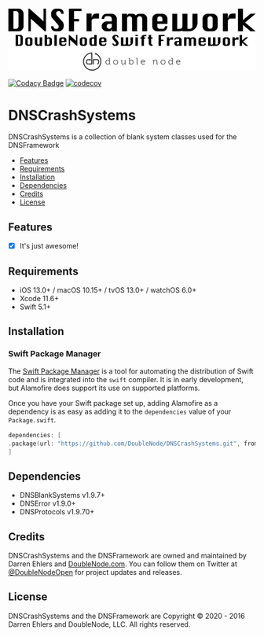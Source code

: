 ![DoubleNode Swift Framework](https://github.com/DoubleNode/DNSCrashSystems/raw/master/DNSFrameworkLogo.png)

[![Codacy Badge](https://api.codacy.com/project/badge/Grade/6f473642e4404426b55fda500602e662)](https://www.codacy.com?utm_source=github.com&amp;utm_medium=referral&amp;utm_content=DoubleNode/DNSCrashSystems&amp;utm_campaign=Badge_Grade)
[![codecov](https://codecov.io/gh/DoubleNode/DNSCrashSystems/branch/master/graph/badge.svg?token=NcFMBk0g9t)](https://codecov.io/gh/DoubleNode/DNSCrashSystems)

# DNSCrashSystems

DNSCrashSystems is a collection of blank system classes used for the DNSFramework

-   [Features](#features)
-   [Requirements](#requirements)
-   [Installation](#installation)
-   [Dependencies](#dependencies)
-   [Credits](#credits)
-   [License](#license)

## Features

-   [x] It's just awesome!

## Requirements

-   iOS 13.0+ / macOS 10.15+ / tvOS 13.0+ / watchOS 6.0+
-   Xcode 11.6+
-   Swift 5.1+

## Installation

### Swift Package Manager

The [Swift Package Manager](https://swift.org/package-manager/) is a tool for automating the distribution of Swift code and is integrated into the `swift` compiler. It is in early development, but Alamofire does support its use on supported platforms.

Once you have your Swift package set up, adding Alamofire as a dependency is as easy as adding it to the `dependencies` value of your `Package.swift`.

```swift
dependencies: [
.package(url: "https://github.com/DoubleNode/DNSCrashSystems.git", from: "1.9.6")
]
```

## Dependencies

-   DNSBlankSystems v1.9.7+
-   DNSError v1.9.0+
-   DNSProtocols v1.9.70+

## Credits

DNSCrashSystems and the DNSFramework are owned and maintained by Darren Ehlers and [DoubleNode.com](http://doublenode.com). You can follow them on Twitter at [@DoubleNodeOpen](https://twitter.com/DoubleNodeOpen) for project updates and releases.

## License

DNSCrashSystems and the DNSFramework are Copyright © 2020 - 2016 Darren Ehlers and DoubleNode, LLC. All rights reserved.
